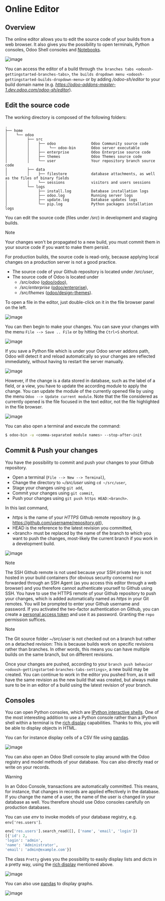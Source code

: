 # Online Editor

## Overview

The online editor allows you to edit the source code of your builds from
a web browser. It also gives you the possibility to open terminals,
Python consoles, Odoo Shell consoles and
[Notebooks](https://jupyterlab.readthedocs.io/en/stable/user/notebook.html).

<img src="online-editor/interface-editor.png" class="align-center"
alt="image" />

You can access the editor of a build through
`the branches tabs <odoosh-gettingstarted-branches-tabs>`,
`the builds dropdown menu <odoosh-gettingstarted-builds-dropdown-menu>`
or by adding */odoo-sh/editor* to your build domain name (e.g.
*https://odoo-addons-master-1.dev.odoo.com/odoo-sh/editor*).

## Edit the source code

The working directory is composed of the following folders:

    .
    ├── home
    │    └── odoo
    │         ├── src
    │         │    ├── odoo                Odoo Community source code
    │         │    │    └── odoo-bin       Odoo server executable
    │         │    ├── enterprise          Odoo Enterprise source code
    │         │    ├── themes              Odoo Themes source code
    │         │    └── user                Your repository branch source code
    │         ├── data
    │         │    ├── filestore           database attachments, as well as the files of binary fields
    │         │    └── sessions            visitors and users sessions
    │         └── logs
    │              ├── install.log         Database installation logs
    │              ├── odoo.log            Running server logs
    │              ├── update.log          Database updates logs
    │              └── pip.log             Python packages installation logs

You can edit the source code (files under */src*) in development and
staging builds.

> [!NOTE]
> Your changes won't be propagated to a new build, you must commit them
> in your source code if you want to make them persist.

For production builds, the source code is read-only, because applying
local changes on a production server is not a good practice.

- The source code of your Github repository is located under
  */src/user*,
- The source code of Odoo is located under
  - */src/odoo* ([odoo/odoo](https://github.com/odoo/odoo)),
  - */src/enterprise*
    ([odoo/enterprise](https://github.com/odoo/enterprise)),
  - */src/themes*
    ([odoo/design-themes](https://github.com/odoo/design-themes)).

To open a file in the editor, just double-click on it in the file
browser panel on the left.

<img src="online-editor/interface-editor-open-file.png"
class="align-center" alt="image" />

You can then begin to make your changes. You can save your changes with
the menu `File --> Save .. File` or by hitting the `Ctrl+S` shortcut.

<img src="online-editor/interface-editor-save-file.png"
class="align-center" alt="image" />

If you save a Python file which is under your Odoo server addons path,
Odoo will detect it and reload automatically so your changes are
reflected immediately, without having to restart the server manually.

<img src="online-editor/interface-editor-automaticreload.gif"
class="align-center" alt="image" />

However, if the change is a data stored in database, such as the label
of a field, or a view, you have to update the according module to apply
the change. You can update the module of the currently opened file by
using the menu `Odoo --> Update current module`. Note that the file
considered as currently opened is the file focused in the text editor,
not the file highlighted in the file browser.

<img src="online-editor/interface-editor-update-current-module.png"
class="align-center" alt="image" />

You can also open a terminal and execute the command:

``` bash
$ odoo-bin -u <comma-separated module names> --stop-after-init
```

## Commit & Push your changes

You have the possibility to commit and push your changes to your Github
repository.

- Open a terminal (`File --> New --> Terminal`),
- Change the directory to *~/src/user* using `cd ~/src/user`,
- Stage your changes using `git add`,
- Commit your changes using `git commit`,
- Push your changes using `git push https HEAD:<branch>`.

In this last command,

- *https* is the name of your *HTTPS* Github remote repository (e.g.
  <https://github.com/username/repository.git>),
- HEAD is the reference to the latest revision you committed,
- \<branch\> must be replaced by the name of the branch to which you
  want to push the changes, most-likely the current branch if you work
  in a development build.

<img src="online-editor/interface-editor-commit-push.png"
class="align-center" alt="image" />

> [!NOTE]
> The SSH Github remote is not used because your SSH private key is not
> hosted in your build containers (for obvious security concerns) nor
> forwarded through an SSH Agent (as you access this editor through a
> web browser) and you therefore cannot authenticate yourself to Github
> using SSH. You have to use the HTTPS remote of your Github repository
> to push your changes, which is added automatically named as *https* in
> your Git remotes. You will be prompted to enter your Github username
> and password. If you activated the two-factor authentication on
> Github, you can create a [personal access
> token](https://help.github.com/articles/creating-a-personal-access-token-for-the-command-line/)
> and use it as password. Granting the `repo` permission suffices.

> [!NOTE]
> The Git source folder *~/src/user* is not checked out on a branch but
> rather on a detached revision: This is because builds work on specific
> revisions rather than branches. In other words, this means you can
> have multiple builds on the same branch, but on different revisions.

Once your changes are pushed, according to your
`branch push behavior <odoosh-gettingstarted-branches-tabs-settings>`, a
new build may be created. You can continue to work in the editor you
pushed from, as it will have the same revision as the new build that was
created, but always make sure to be in an editor of a build using the
latest revision of your branch.

## Consoles

You can open Python consoles, which are [IPython interactive
shells](https://ipython.readthedocs.io/en/stable/interactive/tutorial.html).
One of the most interesting addition to use a Python console rather than
a IPython shell within a terminal is the [rich
display](https://ipython.readthedocs.io/en/stable/config/integrating.html#rich-display)
capabilities. Thanks to this, you will be able to display objects in
HTML.

You can for instance display cells of a CSV file using
[pandas](https://pandas.pydata.org/pandas-docs/stable/tutorials.html).

<img src="online-editor/interface-editor-console-python-read-csv.png"
class="align-center" alt="image" />

You can also open an Odoo Shell console to play around with the Odoo
registry and model methods of your database. You can also directly read
or write on your records.

> [!WARNING]
> In an Odoo Console, transactions are automatically committed. This
> means, for instance, that changes in records are applied effectively
> in the database. If you change the name of a user, the name of the
> user is changed in your database as well. You therefore should use
> Odoo consoles carefully on production databases.

You can use *env* to invoke models of your database registry, e.g.
`env['res.users']`.

``` python
env['res.users'].search_read([], ['name', 'email', 'login'])
[{'id': 2,
'login': 'admin',
'name': 'Administrator',
'email': 'admin@example.com'}]
```

The class `Pretty` gives you the possibility to easily display lists and
dicts in a pretty way, using the [rich
display](https://ipython.readthedocs.io/en/stable/config/integrating.html#rich-display)
mentioned above.

<img src="online-editor/interface-editor-console-odoo-pretty.png"
class="align-center" alt="image" />

You can also use
[pandas](https://pandas.pydata.org/pandas-docs/stable/tutorials.html) to
display graphs.

<img src="online-editor/interface-editor-console-odoo-graph.png"
class="align-center" alt="image" />
